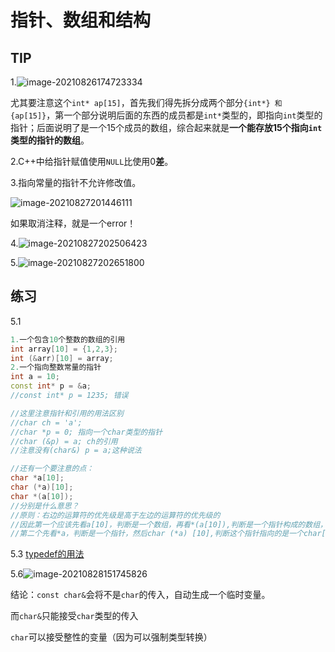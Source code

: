 # 指针、数组和结构

## TIP

1.![image-20210826174723334](https://gitee.com/ccnuktd/pic-bed/raw/master/image-20210826174723334.png)

尤其要注意这个`int* ap[15]`，首先我们得先拆分成两个部分`{int*} 和 {ap[15]}`，第一个部分说明后面的东西的成员都是`int*`类型的，即指向`int`类型的指针；后面说明了是一个15个成员的数组，综合起来就是**一个能存放15个指向`int`类型的指针的数组**。

2.C++中给指针赋值使用`NULL`比使用0**差**。

3.指向常量的指针不允许修改值。

![image-20210827201446111](https://gitee.com/ccnuktd/pic-bed/raw/master/image-20210827201446111.png)

如果取消注释，就是一个error！

4.![image-20210827202506423](https://gitee.com/ccnuktd/pic-bed/raw/master/image-20210827202506423.png)

5.![image-20210827202651800](https://gitee.com/ccnuktd/pic-bed/raw/master/image-20210827202651800.png)

## 练习

5.1

```c++
1.一个包含10个整数的数组的引用
int array[10] = {1,2,3};
int (&arr)[10] = array;
2.一个指向整数常量的指针
int a = 10;
const int* p = &a; 
//const int* p = 1235; 错误

//这里注意指针和引用的用法区别
//char ch = 'a';
//char *p = 0; 指向一个char类型的指针
//char (&p) = a; ch的引用
//注意没有(char&) p = a;这种说法

//还有一个要注意的点：
char *a[10];
char (*a)[10];
char *(a[10]);
//分别是什么意思？
//原则：右边的运算符的优先级是高于左边的运算符的优先级的
//因此第一个应该先看a[10]，判断是一个数组，再看*(a[10]),判断是一个指针构成的数组，而且有10个指针，也就是指向char类型指针构成的数组，这个数组有10个元素
//第二个先看*a，判断是一个指针，然后char (*a) [10],判断这个指针指向的是一个char[10],也就是这个指针指向的是一个char[10]数组
```

5.3 [typedef的用法](https://blog.csdn.net/Andrewniu/article/details/80566324)

5.6![image-20210828151745826](https://gitee.com/ccnuktd/pic-bed/raw/master/image-20210828151745826.png)

结论：`const char&`会将不是`char`的传入，自动生成一个临时变量。

而`char&`只能接受`char`类型的传入

`char`可以接受整性的变量（因为可以强制类型转换）

